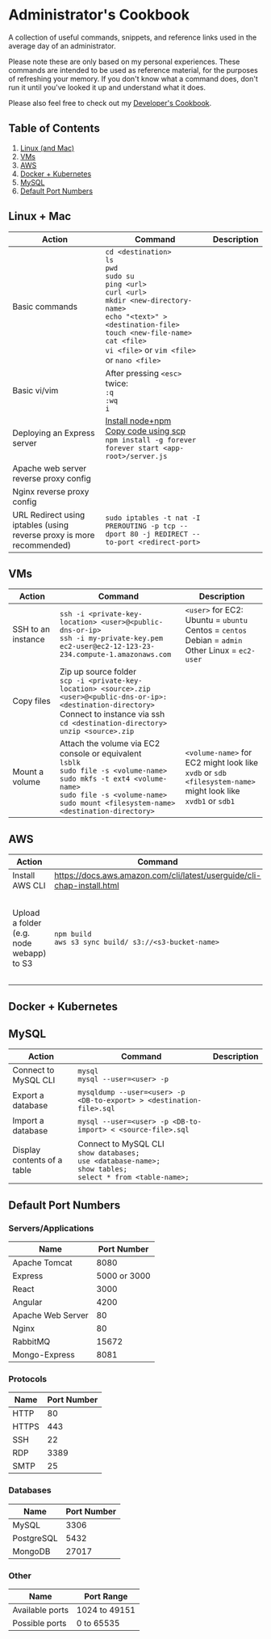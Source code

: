 # Administrator's Cookbook
A collection of useful commands, snippets, and reference links used in the average day of an administrator.

Please note these are only based on my personal experiences. 
These commands are intended to be used as reference material, for the purposes of refreshing your memory. If you don't know what a command does, don't run it until you've looked it up and understand what it does.

Please also feel free to check out my [Developer's Cookbook](https://github.com/liaocanada/Developers-Cookbook).

## Table of Contents
1. [Linux (and Mac)](#linux-mac)
2. [VMs](#vms)
3. [AWS](#aws)
4. [Docker + Kubernetes](#docker-kubernetes)
5. [MySQL](#mysql)
6. [Default Port Numbers](#ports)

## <a name="linux-mac"></a> Linux + Mac
| Action                                                                   | Command                                                                                                                                                                                                                                                                 | Description |
|--------------------------------------------------------------------------|-------------------------------------------------------------------------------------------------------------------------------------------------------------------------------------------------------------------------------------------------------------------------|-------------|
| Basic commands                                                           | `cd <destination>`<br/> `ls`<br/> `pwd`<br/> `sudo su`<br/> `ping <url>`<br/> `curl <url>`<br/> `mkdir <new-directory-name>`<br/> `echo "<text>" > <destination-file>`<br/> `touch <new-file-name>`<br/> `cat <file>`<br/> `vi <file>` or `vim <file>` or `nano <file>` |             |
| Basic vi/vim                                                             | After pressing `<esc>` twice:<br/> `:q`<br/> `:wq`<br/> `i`                                                                                                                                                                                                             |             |
| Deploying an Express server                                              | [Install node+npm](https://github.com/liaocanada/Developers-Cookbook/blob/master/README.md#node---installation)<br/> [Copy code using scp](#)<br/> `npm install -g forever`<br/> `forever start <app-root>/server.js`<br/>                                              |             |
| Apache web server reverse  proxy config                                  |                                                                                                                                                                                                                                                                         |             |
| Nginx reverse proxy config                                               |                                                                                                                                                                                                                                                                         |             |
| URL Redirect using  iptables  (using reverse proxy  is more recommended) | `sudo iptables -t nat -I PREROUTING -p tcp --dport 80 -j REDIRECT --to-port <redirect-port>`                                                                                                                                                                            |             |

## VMs
| Action             | Command                                                                                                                                                                                                                                 | Description                                                                                                         |
|--------------------|-----------------------------------------------------------------------------------------------------------------------------------------------------------------------------------------------------------------------------------------|---------------------------------------------------------------------------------------------------------------------|
| SSH to an instance | `ssh -i <private-key-location> <user>@<public-dns-or-ip>`<br/> `ssh -i my-private-key.pem ec2-user@ec2-12-123-23-234.compute-1.amazonaws.com`                                                                                           | `<user>` for EC2:<br/> Ubuntu = `ubuntu`<br/> Centos = `centos`<br/> Debian = `admin`<br/> Other Linux = `ec2-user` |
| Copy files         | Zip up source folder<br/> `scp -i <private-key-location> <source>.zip <user>@<public-dns-or-ip>:<destination-directory>`<br/> Connect to instance via ssh<br/> `cd <destination-directory>`<br/> `unzip <source>.zip`                   |                                                                                                                     |
| Mount a volume     | Attach the volume via EC2 console or equivalent<br/>`lsblk`<br/> `sudo file -s <volume-name>`<br/> `sudo mkfs -t ext4 <volume-name>`<br/> `sudo file -s <volume-name>`<br/> `sudo mount <filesystem-name> <destination-directory>`<br/> | `<volume-name>` for EC2 might look like `xvdb` or `sdb`<br/> `<filesystem-name>` might look like `xvdb1` or `sdb1`  |

## AWS
| Action                                    | Command                                                                | Description                                                                                  |
|-------------------------------------------|------------------------------------------------------------------------|----------------------------------------------------------------------------------------------|
| Install AWS CLI                           | https://docs.aws.amazon.com/cli/latest/userguide/cli-chap-install.html |                                                                                              |
| Upload a folder  (e.g. node webapp) to S3 | `npm build`<br/> `aws s3 sync build/ s3://<s3-bucket-name>`            | The second command may be set  as an npm script, so that you can  call `npm deploy` instead. |

## <a name="docker-kubernetes"></a> Docker + Kubernetes


## MySQL
| Action                      | Command                                                                                                                        | Description |
|-----------------------------|--------------------------------------------------------------------------------------------------------------------------------|-------------|
| Connect to MySQL CLI        | `mysql`<br/> `mysql --user=<user> -p`                                                                                          |             |
| Export a database           | `mysqldump --user=<user> -p <DB-to-export> > <destination-file>.sql`                                                           |             |
| Import a database           | `mysql --user=<user> -p <DB-to-import> < <source-file>.sql`                                                                    |             |
| Display contents of a table | Connect to MySQL CLI<br/> `show databases;`<br/> `use <database-name>;`<br/> `show tables;`<br/> `select * from <table-name>;` |             |

## <a name="ports"></a>Default Port Numbers
### Servers/Applications
| Name              | Port Number   |
|-------------------|---------------|
| Apache Tomcat     | 8080          |
| Express           | 5000 or 3000  |
| React             | 3000          |
| Angular           | 4200          |
| Apache Web Server | 80            |
| Nginx             | 80            |
| RabbitMQ          | 15672         |
| Mongo-Express     | 8081          |

### Protocols
| Name              | Port Number   |
|-------------------|---------------|
| HTTP              | 80            |
| HTTPS             | 443           |
| SSH               | 22            |
| RDP               | 3389          |
| SMTP              | 25            |

### Databases
| Name              | Port Number   |
|-------------------|---------------|
| MySQL             | 3306          |
| PostgreSQL        | 5432          |
| MongoDB           | 27017         |

### Other
| Name              | Port Range    |
|-------------------|---------------|
| Available ports   | 1024 to 49151 |
| Possible ports    | 0 to 65535    |
